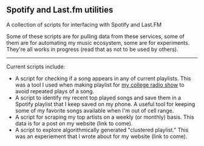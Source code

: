## Spotify and Last.fm utilities

A collection of scripts for interfacing with Spotify and Last.FM

Some of these scripts are for pulling data from these services, some of them are for automating my music ecosystem, some are for experiments. They're all works in progress (read that as not to be used by others).

---

Current scripts include:

- A script for checking if a song appears in any of current playlists. This was a tool I used when making playlist for [my college radio show](http://link.ben-tanen.com/papaT/) to avoid repeated plays of a song.
- A script to identify my recent top played songs and save them in a Spotify playlist that I keep saved on my phone. A useful tool for keeping some of my favorite songs available when I'm out of cell range.
- A script for scraping my top artists on a weekly (or monthly) basis. This data is for a post on my website (link to come).
- A script to explore algorithmically generated "clustered playlist." This was an experiement that I wrote about for my website (link to come).